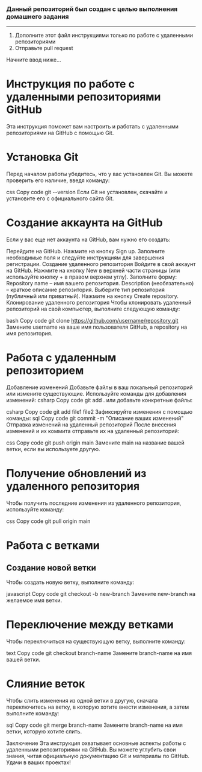 ### Данный репозиторий был создан с целью выполнения домашнего задания
<hr>

1. Дополните этот файл инструкциями только по работе с удаленными репозиториями<br>
2. Отправьте pull request<br>

Начните ввод ниже...

# Инструкция по работе с удаленными репозиториями GitHub
Эта инструкция поможет вам настроить и работать с удаленными репозиториями на GitHub с помощью Git.

# Установка Git
Перед началом работы убедитесь, что у вас установлен Git. Вы можете проверить его наличие, введя команду:

css
Copy code
git --version
Если Git не установлен, скачайте и установите его с официального сайта Git.

# Создание аккаунта на GitHub
Если у вас еще нет аккаунта на GitHub, вам нужно его создать:

Перейдите на GitHub.
Нажмите на кнопку Sign up.
Заполните необходимые поля и следуйте инструкциям для завершения регистрации.
Создание удаленного репозитория
Войдите в свой аккаунт на GitHub.
Нажмите на кнопку New в верхней части страницы (или используйте кнопку + в правом верхнем углу).
Заполните форму:
Repository name – имя вашего репозитория.
Description (необязательно) – краткое описание репозитория.
Выберите тип репозитория (публичный или приватный).
Нажмите на кнопку Create repository.
Клонирование удаленного репозитория
Чтобы клонировать удаленный репозиторий на свой компьютер, выполните следующую команду:

bash
Copy code
git clone https://github.com/username/repository.git
Замените username на ваше имя пользователя GitHub, а repository на имя репозитория.

# Работа с удаленным репозиторием
Добавление изменений
Добавьте файлы в ваш локальный репозиторий или измените существующие.
Используйте команды для добавления изменений:
csharp
Copy code
git add .
или добавьте конкретные файлы:

csharp
Copy code
git add file1 file2
Зафиксируйте изменения с помощью команды:
sql
Copy code
git commit -m "Описание ваших изменений"
Отправка изменений на удаленный репозиторий
После внесения изменений и их коммита отправьте их на удаленный репозиторий:

css
Copy code
git push origin main
Замените main на название вашей ветки, если вы используете другую.

# Получение обновлений из удаленного репозитория
Чтобы получить последние изменения из удаленного репозитория, используйте команду:

css
Copy code
git pull origin main
# Работа с ветками
## Создание новой ветки
Чтобы создать новую ветку, выполните команду:

javascript
Copy code
git checkout -b new-branch
Замените new-branch на желаемое имя ветки.

# Переключение между ветками
Чтобы переключиться на существующую ветку, выполните команду:

text
Copy code
git checkout branch-name
Замените branch-name на имя вашей ветки.

# Слияние веток
Чтобы слить изменения из одной ветки в другую, сначала переключитесь на ветку, в которую хотите внести изменения, а затем выполните команду:

sql
Copy code
git merge branch-name
Замените branch-name на имя ветки, которую хотите слить.

Заключение
Эта инструкция охватывает основные аспекты работы с удаленными репозиториями на GitHub. Вы можете углубить свои знания, читая официальную документацию Git и материалы по GitHub. Удачи в ваших проектах!

